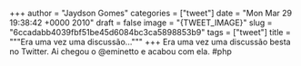 
+++
author = "Jaydson Gomes"
categories = ["tweet"]
date = "Mon Mar 29 19:38:42 +0000 2010"
draft = false
image = "{TWEET_IMAGE}"
slug = "6ccadabb4039fbf51be45d6084bc3ca5898853b9"
tags = ["tweet"]
title = """Era uma vez uma discussão..."""
+++
Era uma vez uma discussão besta no Twitter. Ai chegou o @eminetto e acabou com ela. #php
